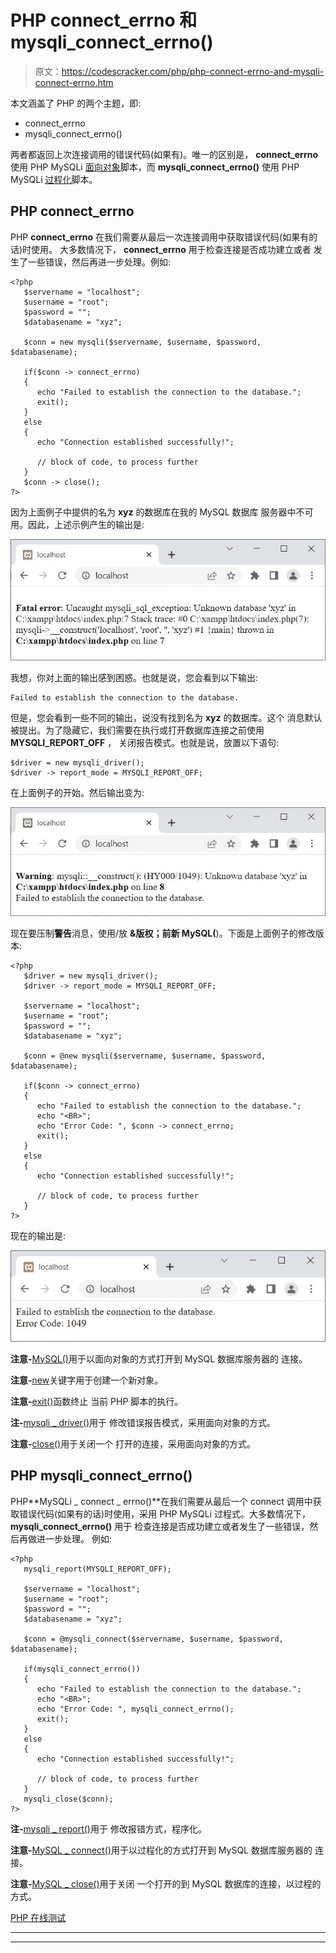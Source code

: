 # PHP connect_errno 和 mysqli_connect_errno()

> 原文：<https://codescracker.com/php/php-connect-errno-and-mysqli-connect-errno.htm>

本文涵盖了 PHP 的两个主题，即:

*   connect_errno
*   mysqli_connect_errno()

两者都返回上次连接调用的错误代码(如果有)。唯一的区别是， **connect_errno** 使用 PHP MySQLi <u>面向对象</u>脚本，而 **mysqli_connect_errno()** 使用 PHP MySQLi <u>过程化</u>脚本。

## PHP connect_errno

PHP **connect_errno** 在我们需要从最后一次连接调用中获取错误代码(如果有的话)时使用。 大多数情况下， **connect_errno** 用于检查连接是否成功建立或者 发生了一些错误，然后再进一步处理。例如:

```
<?php
   $servername = "localhost";
   $username = "root";
   $password = "";
   $databasename = "xyz";

   $conn = new mysqli($servername, $username, $password, $databasename);

   if($conn -> connect_errno)
   {
      echo "Failed to establish the connection to the database.";
      exit();
   }
   else
   {
      echo "Connection established successfully!";

      // block of code, to process further
   }
   $conn -> close();
?>
```

因为上面例子中提供的名为 **xyz** 的数据库在我的 MySQL 数据库 服务器中不可用。因此，上述示例产生的输出是:

![php mysql connect errno](img/5023e93e8b43998f1bae048b7b39e8dc.png)

我想，你对上面的输出感到困惑。也就是说，您会看到以下输出:

```
Failed to establish the connection to the database.
```

但是，您会看到一些不同的输出，说没有找到名为 **xyz** 的数据库。这个 消息默认被提出。为了隐藏它，我们需要在执行或打开数据库连接之前使用 **MYSQLI_REPORT_OFF** ， 关闭报告模式。也就是说，放置以下语句:

```
$driver = new mysqli_driver();
$driver -> report_mode = MYSQLI_REPORT_OFF;
```

在上面例子的开始。然后输出变为:

![php mysql connect errno example](img/2a7d86cb2ab141862010b16ab595c3ea.png)

现在要压制**警告**消息，使用/放 **&版权；**前**新 MySQL(**)。下面是上面例子的修改版本:

```
<?php
   $driver = new mysqli_driver();
   $driver -> report_mode = MYSQLI_REPORT_OFF;

   $servername = "localhost";
   $username = "root";
   $password = "";
   $databasename = "xyz";

   $conn = @new mysqli($servername, $username, $password, $databasename);

   if($conn -> connect_errno)
   {
      echo "Failed to establish the connection to the database.";
      echo "<BR>";
      echo "Error Code: ", $conn -> connect_errno;
      exit();
   }
   else
   {
      echo "Connection established successfully!";

      // block of code, to process further
   }
?>
```

现在的输出是:

![php mysql connect errno code](img/422a89655d23a7b729a83e888cbce1f7.png)

**注意-**[MySQL()](/php/php-mysqli-connect-to-database.htm)用于以面向对象的方式打开到 MySQL 数据库服务器的 连接。

**注意-**[new](/php/php-new-keyword.htm)关键字用于创建一个新对象。

**注意-**[exit()](/php/php-exit-function.htm)函数终止 当前 PHP 脚本的执行。

**注-**[mysqli _ driver()](/php/php-mysqli-driver-and-mysqli-report.htm)用于 修改错误报告模式，采用面向对象的方式。

**注意-**[close()](/php/php-mysqli-close-database-connection.htm)用于关闭一个 打开的连接，采用面向对象的方式。

## PHP mysqli_connect_errno()

PHP**MySQLi _ connect _ errno()**在我们需要从最后一个 connect 调用中获取错误代码(如果有的话)时使用，采用 PHP MySQLi 过程式。大多数情况下， **mysqli_connect_errno()** 用于 检查连接是否成功建立或者发生了一些错误，然后再做进一步处理。 例如:

```
<?php
   mysqli_report(MYSQLI_REPORT_OFF);

   $servername = "localhost";
   $username = "root";
   $password = "";
   $databasename = "xyz";

   $conn = @mysqli_connect($servername, $username, $password, $databasename);

   if(mysqli_connect_errno())
   {
      echo "Failed to establish the connection to the database.";
      echo "<BR>";
      echo "Error Code: ", mysqli_connect_errno();
      exit();
   }
   else
   {
      echo "Connection established successfully!";

      // block of code, to process further
   }
   mysqli_close($conn);
?>
```

**注-**[mysqli _ report()](/php/php-mysqli-driver-and-mysqli-report.htm)用于 修改报错方式，程序化。

**注意-**[MySQL _ connect()](/php/php-mysqli-connect-to-database.htm)用于以过程化的方式打开到 MySQL 数据库服务器的 连接。

**注意-**[MySQL _ close()](/php/php-mysqli-close-database-connection.htm)用于关闭 一个打开的到 MySQL 数据库的连接，以过程的方式。

[PHP 在线测试](/exam/showtest.php?subid=8)

* * *

* * *